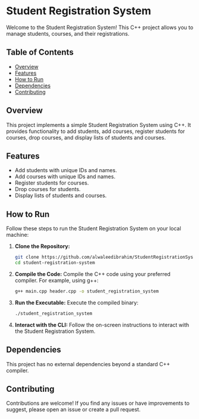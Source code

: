 # Student Registration System

Welcome to the Student Registration System! This C++ project allows you to manage students, courses, and their registrations.

## Table of Contents

- [Overview](#overview)
- [Features](#features)
- [How to Run](#how-to-run)
- [Dependencies](#dependencies)
- [Contributing](#contributing)

## Overview

This project implements a simple Student Registration System using C++. It provides functionality to add students, add courses, register students for courses, drop courses, and display lists of students and courses.

## Features

- Add students with unique IDs and names.
- Add courses with unique IDs and names.
- Register students for courses.
- Drop courses for students.
- Display lists of students and courses.

## How to Run

Follow these steps to run the Student Registration System on your local machine:

1. **Clone the Repository:**
   ```bash
   git clone https://github.com/alwaleedibrahim/StudentRegistrationSystem.git
   cd student-registration-system
   ```

2. **Compile the Code:**
Compile the C++ code using your preferred compiler. For example, using g++:

    ```bash
    g++ main.cpp header.cpp -o student_registration_system
    ```

3. **Run the Executable:**
Execute the compiled binary:

    ```bash
    ./student_registration_system
    ```

4. **Interact with the CLI:**
Follow the on-screen instructions to interact with the Student Registration System.

## Dependencies
This project has no external dependencies beyond a standard C++ compiler.

## Contributing
Contributions are welcome! If you find any issues or have improvements to suggest, please open an issue or create a pull request.
